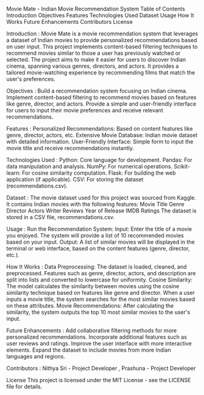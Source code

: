 Movie Mate - Indian Movie Recommendation System
Table of Contents
Introduction
Objectives
Features
Technologies Used
Dataset
Usage
How It Works
Future Enhancements
Contributors
License

Introduction : 
Movie Mate is a movie recommendation system that leverages a dataset of Indian movies to provide personalized recommendations based on user input. This project implements content-based filtering techniques to recommend movies similar to those a user has previously watched or selected.
The project aims to make it easier for users to discover Indian cinema, spanning various genres, directors, and actors. It provides a tailored movie-watching experience by recommending films that match the user's preferences.

Objectives : 
Build a recommendation system focusing on Indian cinema.
Implement content-based filtering to recommend movies based on features like genre, director, and actors.
Provide a simple and user-friendly interface for users to input their movie preferences and receive relevant recommendations.

Features : 
Personalized Recommendations: Based on content features like genre, director, actors, etc.
Extensive Movie Database: Indian movie dataset with detailed information.
User-Friendly Interface: Simple form to input the movie title and receive recommendations instantly.

Technologies Used : 
Python: Core language for development.
Pandas: For data manipulation and analysis.
NumPy: For numerical operations.
Scikit-learn: For cosine similarity computation.
Flask: For building the web application (if applicable).
CSV: For storing the dataset (recommendations.csv).

Dataset : 
The movie dataset used for this project was sourced from Kaggle. It contains Indian movies with the following features:
  Movie Title
  Genre
  Director
  Actors
  Writer
  Reviews
  Year of Release
  IMDB Ratings
  The dataset is stored in a CSV file, recommendations.csv.

Usage : 
Run the Recommendation System:
Input:
Enter the title of a movie you enjoyed.
The system will provide a list of 10 recommended movies based on your input.
Output:
A list of similar movies will be displayed in the terminal or web interface, based on the content features (genre, director, etc.).

How It Works : 
Data Preprocessing: The dataset is loaded, cleaned, and preprocessed. Features such as genre, director, actors, and description are split into lists and converted to lowercase for uniformity.
Cosine Similarity: The model calculates the similarity between movies using the cosine similarity technique based on features like genre and director. When a user inputs a movie title, the system searches for the most similar movies based on these attributes.
Movie Recommendations: After calculating the similarity, the system outputs the top 10 most similar movies to the user's input.

Future Enhancements : 
Add collaborative filtering methods for more personalized recommendations.
Incorporate additional features such as user reviews and ratings.
Improve the user interface with more interactive elements.
Expand the dataset to include movies from more Indian languages and regions.

Contributors : 
Nithya Sri - Project Developer , 
Prashuna - Project Developer

License
This project is licensed under the MIT License - see the LICENSE file for details.












